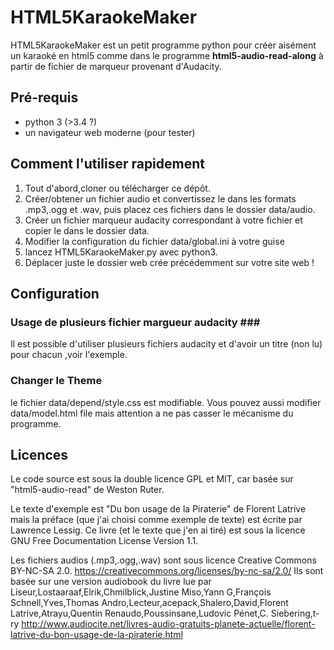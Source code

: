 HTML5KaraokeMaker
==============

HTML5KaraokeMaker est un petit programme python pour créer aisément
un karaoké en html5 comme dans le programme **html5-audio-read-along**
à partir de fichier de marqueur provenant d'Audacity.

## Pré-requis ##

* python 3 (>3.4 ?)
* un navigateur web moderne (pour tester)

## Comment l'utiliser rapidement ##

1. Tout d'abord,cloner ou télécharger ce dépôt.
2. Créer/obtener un fichier audio et convertissez le dans les formats .mp3,.ogg et .wav, puis
placez ces fichiers dans le dossier data/audio.
3. Créer un fichier marqueur audacity correspondant à votre fichier et copier le dans le dossier data.
4. Modifier la configuration du fichier data/global.ini à votre guise
5. lancez HTML5KaraokeMaker.py avec python3.
6. Déplacer juste le dossier web crée précédemment sur votre site web !

## Configuration ##

### Usage de plusieurs fichier margueur audacity ###

Il est possible d'utiliser plusieurs fichiers audacity
et d'avoir un titre (non lu) pour chacun ,voir l'exemple.


### Changer le Theme ###

le fichier data/depend/style.css est modifiable.
Vous pouvez aussi modifier data/model.html file mais
attention a ne pas casser le mécanisme du programme.

## Licences ##

Le code source est sous la double licence GPL et MIT, car basée sur
"html5-audio-read" de  Weston Ruter.

Le texte d'exemple est "Du bon usage de la Piraterie" de Florent Latrive mais
la préface (que j'ai choisi comme exemple de texte) est écrite par Lawrence Lessig.
Ce livre (et le texte que j'en ai tiré) est sous la licence GNU Free Documentation License Version 1.1.

Les fichiers audios (.mp3,.ogg,.wav) sont sous licence Creative Commons BY-NC-SA 2.0.
https://creativecommons.org/licenses/by-nc-sa/2.0/
Ils sont basée sur une version audiobook du livre lue par
Liseur,Lostaaraaf,Elrik,Chmilblick,Justine Miso,Yann G,François Schnell,Yves,Thomas Andro,Lecteur,acepack,Shalero,David,Florent Latrive,Atrayu,Quentin Renaudo,Poussinsane,Ludovic Pénet,C. Siebering,t-ry
http://www.audiocite.net/livres-audio-gratuits-planete-actuelle/florent-latrive-du-bon-usage-de-la-piraterie.html

